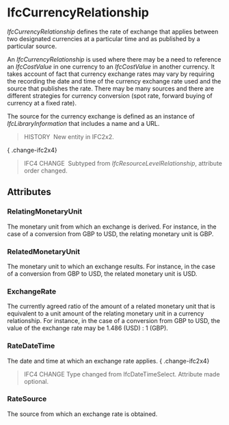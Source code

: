 # IfcCurrencyRelationship

_IfcCurrencyRelationship_ defines the rate of exchange that applies between two designated currencies at a particular time and as published by a particular source.

An _IfcCurrencyRelationship_ is used where there may be a need to reference an _IfcCostValue_ in one currency to an _IfcCostValue_ in another currency. It takes account of fact that currency exchange rates may vary by requiring the recording the date and time of the currency exchange rate used and the source that publishes the rate. There may be many sources and there are different strategies for currency conversion (spot rate, forward buying of currency at a fixed rate).

The source for the currency exchange is defined as an instance of _IfcLibraryInformation_ that includes a name and a URL.

> HISTORY&nbsp; New entity in IFC2x2.

{ .change-ifc2x4}
> IFC4 CHANGE&nbsp; Subtyped from _IfcResourceLevelRelationship_, attribute order changed.

## Attributes

### RelatingMonetaryUnit
The monetary unit from which an exchange is derived. For instance, in the case of a conversion from GBP to USD, the relating monetary unit is GBP.

### RelatedMonetaryUnit
The monetary unit to which an exchange results. For instance, in the case of a conversion from GBP to USD, the related monetary unit is USD.

### ExchangeRate
The currently agreed ratio of the amount of a related monetary unit that is equivalent to a unit amount of the relating monetary unit in a currency relationship. For instance, in the case of a conversion from GBP to USD, the value of the exchange rate may be 1.486 (USD) : 1 (GBP).

### RateDateTime
The date and time at which an exchange rate applies.
{ .change-ifc2x4}
> IFC4 CHANGE Type changed from IfcDateTimeSelect. Attribute made optional.

### RateSource
The source from which an exchange rate is obtained.

